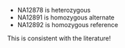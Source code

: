 * NA12878 is heterozygous
* NA12891 is homozygous alternate
* NA12892 is homozygous reference

This is consistent with the literature!
